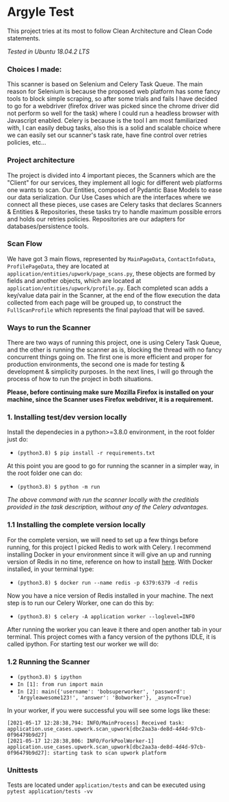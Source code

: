 # Argyle Test

This project tries at its most to follow Clean Architecture and Clean Code statements.

_Tested in Ubuntu 18.04.2 LTS_

### Choices I made:

This scanner is based on Selenium and Celery Task Queue. The main reason for Selenium is because the proposed web platform has some fancy tools to block simple scraping, so after some trials and fails I have decided to go for a webdriver (firefox driver was picked since the chrome driver did not perform so well for the task) where I could run a headless browser with Javascript enabled. Celery is because is the tool I am most familiarized with, I can easily debug tasks, also this is a solid and scalable choice where we can easily set our scanner's task rate, have fine control over retries policies, etc...

### Project architecture

The project is divided into 4 important pieces, the Scanners which are the "Client" for our services, they implement all logic for different web platforms one wants to scan. Our Entities, composed of Pydantic Base Models to ease our data serialization. Our Use Cases which are the interfaces where we connect all these pieces, use cases are Celery tasks that declares Scanners & Entities & Repositories, these tasks try to handle maximum possible errors and holds our retries policies. Repositories are our adapters for databases/persistence tools.

### Scan Flow

We have got 3 main flows, represented by `MainPageData`, `ContactInfoData`, `ProfilePageData`, they are located at `application/entities/upwork/page_scans.py`, these objects are formed by fields and another objects, which are located at `application/entities/upwork/profile.py`. Each completed scan adds a key/value data pair in the Scanner, at the end of the flow execution the data collected from each page will be grouped up, to construct the `FullScanProfile` which represents the final payload that will be saved.

### Ways to run the Scanner

There are two ways of running this project, one is using Celery Task Queue, and the other is running the scanner as is, blocking the thread with no fancy concurrent things going on. The first one is more efficient and proper for production environments, the second one is made for testing & development & simplicity purposes. In the next lines, I will go through the process of how to run the project in both situations.

**Please, before continuing make sure Mozilla Firefox is installed on your machine, since the Scanner uses Firefox webdriver, it is a requirement.**

### 1. Installing test/dev version locally

Install the dependecies in a python>=3.8.0 environment, in the root folder just do:

- `(python3.8) $ pip install -r requirements.txt`

At this point you are good to go for running the scanner in a simpler way, in the root folder one can do:

- `(python3.8) $ python -m run`

_The above command with run the scanner locally with the creditials provided in the task description, without any of the Celery advantages._

### 1.1 Installing the complete version locally

For the complete version, we will need to set up a few things before running, for this project I picked Redis to work with Celery. I recommend installing Docker in your environment since it will give an up and running version of Redis in no time, reference on how to install [here](https://docs.docker.com/engine/install/ubuntu/). With Docker installed, in your terminal type:

- `(python3.8) $ docker run --name redis -p 6379:6379 -d redis`

Now you have a nice version of Redis installed in your machine. The next step is to run our Celery Worker, one can do this by:

- `(python3.8) $ celery -A application worker --loglevel=INFO`

After running the worker you can leave it there and open another tab in your terminal. This project comes with a fancy version of the pythons IDLE, it is called ipython. For starting test our worker we will do:

### 1.2 Running the Scanner

- `(python3.8) $ ipython`
- `In [1]: from run import main`
- `In [2]: main({'username': 'bobsuperworker', 'password': 'Argyleawesome123!', 'answer': 'Bobworker'}, _async=True)`

In your worker, if you were successful you will see some logs like these:

```
[2021-05-17 12:28:38,794: INFO/MainProcess] Received task: application.use_cases.upwork.scan_upwork[dbc2aa3a-de8d-4d4d-97cb-0f96479b9d27]
[2021-05-17 12:28:38,806: INFO/ForkPoolWorker-1] application.use_cases.upwork.scan_upwork[dbc2aa3a-de8d-4d4d-97cb-0f96479b9d27]: starting task to scan upwork platform
```

### Unittests

Tests are located under `application/tests` and can be executed using `pytest application/tests -vv`
